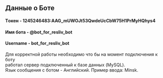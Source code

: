 ## Данные о Боте

#### Tокен - 1245246483:AAG_mUWOJt53QwdeUcCbW75H1PrMyHQhys4 </br>
#### Имя бота - @bot_for_resliv_bot </br>
#### Username - bot_for_resliv_bot </br>

Для корректной работы необходимо что бы на момент подключения к боту </br>
работал сервер подключенный к базе данных (MySQL). </br>
Язык сообщения с ботом - Английский.
Пример ввода: Minsk.
